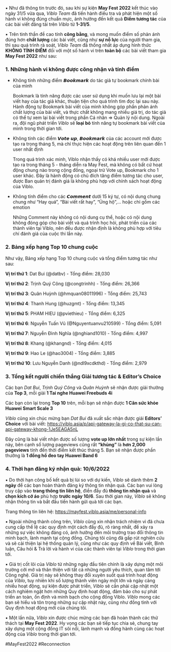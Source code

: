 ▪️ Như đã thông tin trước đó, sau khi sự kiện **May Fest 2022** kết thúc vào ngày 31/5 vừa qua, *Viblo Team* đã tiến hành điều tra và phát hiện một số hành vi không đúng chuẩn mực, ảnh hưởng đến kết quả **Điểm tương tác** của các bài viết đăng tải trên *Viblo* từ **1-31/5**. 

▪️ Trên tinh thần đề cao tính **công bằng**, và mong muốn điểm số phản ánh đúng hơn **chất lượng** các bài viết, cũng như **sự nỗ lực** của người tham gia, thì sau quá trình rà soát, *Viblo Team* đã thống nhất áp dụng hình thức **KHÔNG TÍNH ĐIỂM** đối với một số hành vi trên **toàn bộ** các bài viết tham gia **May Fest 2022** như sau:

### 1. Những hành vi không được công nhận và tính điểm

- Không tính những điểm 𝘽𝙤𝙤𝙠𝙢𝙖𝙧𝙠 do tác giả tự bookmark chính bài của mình

    Bookmark là tính năng được các user sử dụng khi muốn lưu lại một bài viết hay của tác giả khác, thuận tiện cho quá trình tìm đọc lại sau này. Hành động tự Bookmark bài viết của mình  không góp phần phản ánh chất lượng của bài viết, và thực chất không mang nhiều giá trị, do tác giả có thể tự xem lại bài viết trong phần Cá nhân => Quản lý nội dung. Ngoài ra, đội ngũ phát triển *Viblo* sẽ **loại bỏ** tính năng tự bookmark bài viết của mình trong thời gian tới.
    
- Không tính các điểm 𝙑𝙤𝙩𝙚 𝙪𝙥, 𝘽𝙤𝙤𝙠𝙢𝙖𝙧𝙠 của các account mới được tạo ra trong tháng 5, mà chỉ thực hiện các hoạt động trên liên quan đến 1 user nhất định

    Trong quá trình xác minh, Viblo nhận thấy có khá nhiều user mới được tạo ra trong tháng 5 - tháng diễn ra May Fest, mà không có bất cứ hoạt động chung nào trong cộng đồng, ngoại trừ Vote up, Bookmark cho 1 user khác. Đây là hành động có chủ đích tăng điểm tương tác cho user, được Ban quản trị đánh giá là không phù hợp với chính sách hoạt động của Viblo.
    
- Không tính điểm cho các 𝘾𝙤𝙢𝙢𝙚𝙣𝙩 dưới 15 ký tự, có nội dung chung chung như “Hay quá”, “Bài viết rất hay”, “Ủng hộ”,... hoặc chỉ gồm các emotion

    Những Comment này không có nội dung cụ thể, hoặc có nội dung không đóng góp cho bài viết và quá trình học hỏi, phát triển của các thành viên tại Viblo, nên đều được nhận định là không phù hợp với tiêu chí đánh giá của cuộc thi lần này.

### 2. Bảng xếp hạng Top 10 chung cuộc
Như vậy, Bảng xếp hạng Top 10 chung cuộc và tổng điểm tương tác như sau:

**Vị trí thứ 1**: Dat Bui (@datbv) - Tổng điểm: 28,030

**Vị trí thứ 2**: Trịnh Quý Công (@congtrinhh) - Tổng điểm: 26,366

**Vị trí thứ 3**: Quân Huỳnh (@hmquan08011996) - Tổng điểm: 25,743

**Vị trí thứ 4**: Thanh Hung (@huzgmt) - Tổng điểm: 13,345

**Vị trí thứ 5**: PHAM HIEU (@pviethieu) - Tổng điểm: 6,325

**Vị trí thứ 6**: Nguyễn Tuấn Vũ (@Nguyentuanvu210599) - Tổng điểm: 5,091

**Vị trí thứ 7**: Nguyễn Đình Nghĩa (@nghiand1010) - Tổng điểm: 4,997

**Vị trí thứ 8**: Khang (@khangnd) - Tổng điểm: 4,015

**Vị trí thứ 9**: Hao Le (@hao3004) - Tổng điểm: 3,885

**Vị trí thứ 10**: Lưu Nguyễn Danh (@ndl9xcdkthd) - Tổng điểm: 2,979

### 3. Tổng kết người chiến thắng Giải tương tác & Editor’s Choice

Các bạn *Dat Bui*, *Trịnh Quý Công* và *Quân Huỳnh* sẽ nhận được giải thưởng của **Top 3**, mỗi giải **1 Tai nghe Huawei Freebuds 4i**

Các bạn còn lại trong **Top 10** trên, mỗi bạn sẽ nhận được **1 Cân sức khỏe Huawei Smart Scale 3**

*Viblo* cũng xin chúc mừng bạn *Dat Bui* đã xuất sắc nhận được giải **Editors’ Choice** với bài viết: https://viblo.asia/p/api-gateway-la-gi-co-that-su-can-api-gateway-khong-1Je5EAGA5nL

Đây cũng là bài viết nhận được số lượng **vote up lớn nhất** trong sự kiện lần này, bên cạnh số lượng pageviews cũng rất **“khủng”** là **hơn 2,000 pageviews** tính đến thời điểm kết thúc tháng 5. 
Bạn sẽ nhận được phần thưởng là **1 đồng hồ đeo tay Huawei Band 6**

### 4. Thời hạn đăng ký nhận quà: 10/6/2022

▪️ Do thời hạn công bố kết quả bị lùi so với dự kiến, *Viblo* sẽ dành thêm **2 ngày** để các bạn hoàn thành đăng ký thông tin nhận quà. Các bạn vui lòng truy cập vào **trang thông tin liên hệ**, điền đầy đủ **thông tin nhận quà** và **chọn kích cỡ áo** phù hợp **trước ngày 10/6**. Sau thời gian này, *Viblo* sẽ không nhận thông tin và bắt đầu tiến hành gửi quà tới các bạn.

Trang thông tin liên hệ: https://mayfest.viblo.asia/me/personal-info


▪️ Ngoài những thành công trên, *Viblo* cũng xin nhận trách nhiệm vì đã chưa cung cấp thể lệ các quy định một cách đầy đủ, rõ ràng nhất, để xảy ra những sự việc không đáng có, ảnh hưởng đến môi trường trao đổi thông tin minh bạch, lành mạnh tại cộng đồng. Chúng tôi cũng đã gấp rút nghiên cứu và sẽ cải thiện lại hệ thống quản lý, cũng như các quy định về Bài viết, Bình luận, Câu hỏi & Trả lời và hành vi của các thành viên tại *Viblo* trong thời gian tới. 

▪️ Giá trị cốt lõi của *Viblo* từ những ngày đầu tiên chính là xây dựng một môi trường cởi mở và thân thiện với tất cả những người yêu thích, quan tâm tới Công nghệ. Giá trị này sẽ không thay đổi xuyên suốt quá trình hoạt động của *Viblo*, tuy nhiên khi số lượng thành viên ngày một lớn và ngày càng nhiều hoạt động, sự kiện được phát triển, *Viblo* sẽ cần phải cập nhật một cách nghiêm ngặt hơn những Quy định hoạt động, đảm bảo cho sự phát triển an toàn, ổn định và minh bạch cho cộng đồng Viblo. *Viblo* mong các bạn sẽ hiểu và tôn trọng những sự cập nhật này, cũng như đồng tình với Quy định hoạt động mới của chúng tôi. 

▪️ Một lần nữa, *Viblo* xin được chúc mừng các bạn đã hoàn thành các thử thách tại **May Fest 2022**. Hy vọng các bạn sẽ tiếp tục chia sẻ, chung tay xây dựng một cộng đồng IT sôi nổi, lành mạnh và đồng hành cùng các hoạt động của *Viblo* trong thời gian tới.

 #MayFest2022 #Reconnection